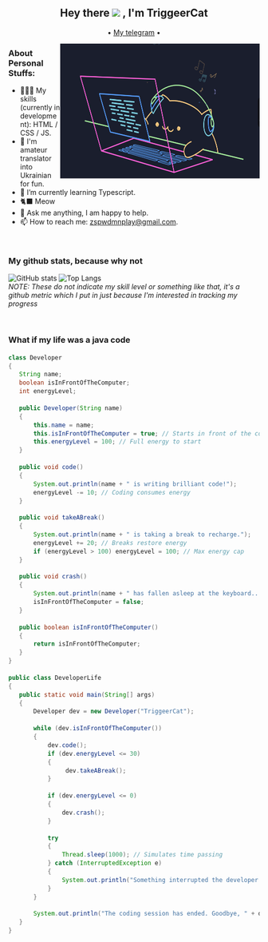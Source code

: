 <h2 align="center">Hey there <img src="https://media.giphy.com/media/hvRJCLFzcasrR4ia7z/giphy.gif" width="25px"> , I'm TriggeerCat</h2>
<p align="center">
  • <a href="https://t.me/triggeercat">My telegram</a> •
</p>

<img align="right" top="500" height="270" width="400" alt="GIF" src="https://github.com/SophieNguyen113/SophieNguyen113/blob/main/Sophie%20Nguyen%20-%20CatCat.gif">

### About Personal Stuffs:

- 👨🏽‍💻  My skills (currently in development): HTML / CSS / JS.
- 🥝  I'm amateur translator into Ukrainian for fun.
- 🌱  I’m currently learning Typescript.
- 🐈‍⬛  Meow
- 💬  Ask me anything, I am happy to help.
- 📫  How to reach me: zspwdmnplay@gmail.com.

<br>

### My github stats, because why not
![GitHub stats](https://github-readme-stats.vercel.app/api?username=TriggeerCat&theme=transparent&show_icons=true)
![Top Langs](https://github-readme-stats.vercel.app/api/top-langs/?username=TriggeerCat&layout=compact&theme=transparent)
<br>
*NOTE: These do not indicate my skill level or something like that, it's a github metric which I put in just because I'm interested in tracking my progress*

<br>

### What if my life was a java code
 ```Java
class Developer
{
    String name;
    boolean isInFrontOfTheComputer;
    int energyLevel;

    public Developer(String name)
    {
        this.name = name;
        this.isInFrontOfTheComputer = true; // Starts in front of the computer
        this.energyLevel = 100; // Full energy to start
    }

    public void code()
    {
        System.out.println(name + " is writing brilliant code!");
        energyLevel -= 10; // Coding consumes energy
    }

    public void takeABreak()
    {
        System.out.println(name + " is taking a break to recharge.");
        energyLevel += 20; // Breaks restore energy
        if (energyLevel > 100) energyLevel = 100; // Max energy cap
    }

    public void crash()
    {
        System.out.println(name + " has fallen asleep at the keyboard... Zzz...");
        isInFrontOfTheComputer = false;
    }

    public boolean isInFrontOfTheComputer()
    {
        return isInFrontOfTheComputer;
    }
}

public class DeveloperLife
{
    public static void main(String[] args)
    {
        Developer dev = new Developer("TriggeerCat");

        while (dev.isInFrontOfTheComputer())
        {
            dev.code();
            if (dev.energyLevel <= 30)
            {
                 dev.takeABreak();
            }

            if (dev.energyLevel <= 0)
            {
                dev.crash();
            }

            try
            {
                Thread.sleep(1000); // Simulates time passing
            } catch (InterruptedException e)
            {
                System.out.println("Something interrupted the developer!");
            }
        }

        System.out.println("The coding session has ended. Goodbye, " + dev.name + "!");
    }
}
 ```
